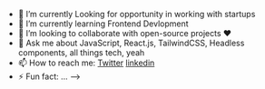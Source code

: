- 🔭 I’m currently Looking for opportunity in working with startups
- 🌱 I’m currently learning Frontend Devlopment 
- 👯 I’m looking to collaborate with open-source projects ❤️ 
- 💬 Ask me about JavaScript, React.js, TailwindCSS, Headless components, all things tech, yeah
- 📫 How to reach me: [Twitter](https://twitter.com/maniksharma424) [linkedin](https://www.linkedin.com/in/manik-sharma-b517b316b/)
- ⚡ Fun fact: ...
-->
